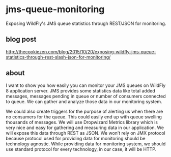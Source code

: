 # jms-queue-monitoring

Exposing WildFly's JMS queue statistics through REST/JSON for monitoring.

## blog post 

http://thecookiezen.com/blog/2015/10/20/exposing-wildfly-jms-queue-statistics-through-rest-slash-json-for-monitoring/

## about 

I want to show you how easily you can monitor your JMS queues on WildFly 8 application server. JMS provides some statistics data like total added messages, messages pending in queue or number of consumers connected to queue. We can gather and analyze those data in our monitoring system.

We could also create triggers for the purpose of alerting us when there are no consumers for the queue. This could easily end up with queue swelling thousands of messages. We will use Dropwizard Metrics library which is very nice and easy for gathering and measuring data in our application. We will expose this data through REST as JSON. We won’t rely on JMX protocol because protocol used for providing data for monitoring should be technology agnostic. While providing data for monitoring system, we should use standard protocol for every technology, in our case, it will be HTTP.
